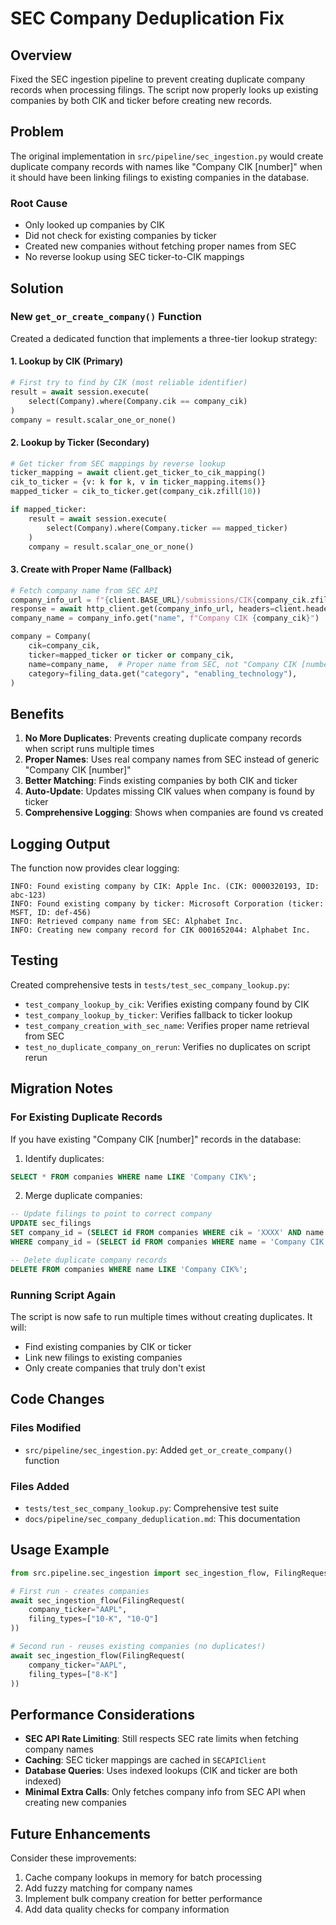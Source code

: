 # SEC Company Deduplication Fix

## Overview

Fixed the SEC ingestion pipeline to prevent creating duplicate company records when processing filings. The script now properly looks up existing companies by both CIK and ticker before creating new records.

## Problem

The original implementation in `src/pipeline/sec_ingestion.py` would create duplicate company records with names like "Company CIK [number]" when it should have been linking filings to existing companies in the database.

### Root Cause
- Only looked up companies by CIK
- Did not check for existing companies by ticker
- Created new companies without fetching proper names from SEC
- No reverse lookup using SEC ticker-to-CIK mappings

## Solution

### New `get_or_create_company()` Function

Created a dedicated function that implements a three-tier lookup strategy:

#### 1. Lookup by CIK (Primary)
```python
# First try to find by CIK (most reliable identifier)
result = await session.execute(
    select(Company).where(Company.cik == company_cik)
)
company = result.scalar_one_or_none()
```

#### 2. Lookup by Ticker (Secondary)
```python
# Get ticker from SEC mappings by reverse lookup
ticker_mapping = await client.get_ticker_to_cik_mapping()
cik_to_ticker = {v: k for k, v in ticker_mapping.items()}
mapped_ticker = cik_to_ticker.get(company_cik.zfill(10))

if mapped_ticker:
    result = await session.execute(
        select(Company).where(Company.ticker == mapped_ticker)
    )
    company = result.scalar_one_or_none()
```

#### 3. Create with Proper Name (Fallback)
```python
# Fetch company name from SEC API
company_info_url = f"{client.BASE_URL}/submissions/CIK{company_cik.zfill(10)}.json"
response = await http_client.get(company_info_url, headers=client.headers)
company_name = company_info.get("name", f"Company CIK {company_cik}")

company = Company(
    cik=company_cik,
    ticker=mapped_ticker or ticker or company_cik,
    name=company_name,  # Proper name from SEC, not "Company CIK [number]"
    category=filing_data.get("category", "enabling_technology"),
)
```

## Benefits

1. **No More Duplicates**: Prevents creating duplicate company records when script runs multiple times
2. **Proper Names**: Uses real company names from SEC instead of generic "Company CIK [number]"
3. **Better Matching**: Finds existing companies by both CIK and ticker
4. **Auto-Update**: Updates missing CIK values when company is found by ticker
5. **Comprehensive Logging**: Shows when companies are found vs created

## Logging Output

The function now provides clear logging:

```
INFO: Found existing company by CIK: Apple Inc. (CIK: 0000320193, ID: abc-123)
INFO: Found existing company by ticker: Microsoft Corporation (ticker: MSFT, ID: def-456)
INFO: Retrieved company name from SEC: Alphabet Inc.
INFO: Creating new company record for CIK 0001652044: Alphabet Inc.
```

## Testing

Created comprehensive tests in `tests/test_sec_company_lookup.py`:

- `test_company_lookup_by_cik`: Verifies existing company found by CIK
- `test_company_lookup_by_ticker`: Verifies fallback to ticker lookup
- `test_company_creation_with_sec_name`: Verifies proper name retrieval from SEC
- `test_no_duplicate_company_on_rerun`: Verifies no duplicates on script rerun

## Migration Notes

### For Existing Duplicate Records

If you have existing "Company CIK [number]" records in the database:

1. Identify duplicates:
```sql
SELECT * FROM companies WHERE name LIKE 'Company CIK%';
```

2. Merge duplicate companies:
```sql
-- Update filings to point to correct company
UPDATE sec_filings
SET company_id = (SELECT id FROM companies WHERE cik = 'XXXX' AND name NOT LIKE 'Company CIK%')
WHERE company_id = (SELECT id FROM companies WHERE name = 'Company CIK XXXX');

-- Delete duplicate company records
DELETE FROM companies WHERE name LIKE 'Company CIK%';
```

### Running Script Again

The script is now safe to run multiple times without creating duplicates. It will:
- Find existing companies by CIK or ticker
- Link new filings to existing companies
- Only create companies that truly don't exist

## Code Changes

### Files Modified
- `src/pipeline/sec_ingestion.py`: Added `get_or_create_company()` function

### Files Added
- `tests/test_sec_company_lookup.py`: Comprehensive test suite
- `docs/pipeline/sec_company_deduplication.md`: This documentation

## Usage Example

```python
from src.pipeline.sec_ingestion import sec_ingestion_flow, FilingRequest

# First run - creates companies
await sec_ingestion_flow(FilingRequest(
    company_ticker="AAPL",
    filing_types=["10-K", "10-Q"]
))

# Second run - reuses existing companies (no duplicates!)
await sec_ingestion_flow(FilingRequest(
    company_ticker="AAPL",
    filing_types=["8-K"]
))
```

## Performance Considerations

- **SEC API Rate Limiting**: Still respects SEC rate limits when fetching company names
- **Caching**: SEC ticker mappings are cached in `SECAPIClient`
- **Database Queries**: Uses indexed lookups (CIK and ticker are both indexed)
- **Minimal Extra Calls**: Only fetches company info from SEC API when creating new companies

## Future Enhancements

Consider these improvements:
1. Cache company lookups in memory for batch processing
2. Add fuzzy matching for company names
3. Implement bulk company creation for better performance
4. Add data quality checks for company information
